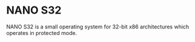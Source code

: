 # NANO S32

NANO S32 is a small operating system for 32-bit x86 architectures which operates in protected mode.
